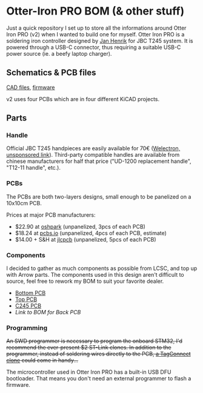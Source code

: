 # Otter-Iron PRO BOM (& other stuff)

Just a quick repository I set up to store all the informations around Otter Iron PRO (v2) when I wanted to build one for myself. Otter Iron PRO is a soldering iron controller designed by [Jan Henrik](https://twitter.com/janhenrikh) for JBC T245 system. It is powered through a USB-C connector, thus requiring a suitable USB-C power source (ie. a beefy laptop charger).

## Schematics & PCB files

[CAD files](https://github.com/Jan--Henrik/Otter-Iron-PRO), [firmware](https://github.com/Jan--Henrik/Otter-Iron-PRO/tree/master/firmware)

v2 uses four PCBs which are in four different KiCAD projects.

## Parts

### Handle

Official JBC T245 handpieces are easily available for 70€ ([Welectron, unsponsored link](https://www.welectron.com/JBC-T245-A-Loetkolben)). Third-party compatible handles are available from chinese manufacturers for half that price ("UD-1200 replacement handle", "T12-11 handle", etc.).

### PCBs

The PCBs are both two-layers designs, small enough to be panelized on a 10x10cm PCB.

Prices at major PCB manufacturers:
 * $22.90 at [oshpark](https://oshpark.com) (unpanelized, 3pcs of each PCB)
 * $18.24 at [pcbs.io](https://pcbs.io) (unpanelized, 4pcs of each PCB, estimate)
 * $14.00 + S&H at [jlcpcb](https://jlcpcb.com) (unpanelized, 5pcs of each PCB)

### Components

I decided to gather as much components as possible from LCSC, and top up with Arrow parts. The components used in this design aren't difficult to source, feel free to rework my BOM to suit your favorite dealer.

 * [Bottom PCB](BOM/OtterIron_PRO_Bot.html)
 * [Top PCB](BOM/BOM/OtterIron_PRO_Top.html)
 * [C245 PCB](BOM/BOM/C245_conn.html)
 * _Link to BOM for Back PCB_

### Programming

~~An SWD programmer is necessary to program the onboard STM32, I'd recommend the ever-present $2 ST-Link clones. In addition to the programmer, instead of soldering wires directly to the PCB, [a TagConnect clone](https://oshpark.com/shared_projects/iu92RM5z) could come in handy...~~

The microcontroller used in Otter Iron PRO has a built-in USB DFU bootloader. That means you don't need an external programmer to flash a firmware.

